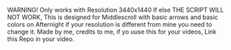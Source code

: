 WARNING!
Only works with Resolution 3440x1440 If else THE SCRIPT WILL NOT WORK, This is designed for Middlescroll with basic arrows and basic colors on Afternight
if your resolution is different from mine you need to change it.
Made by me, credits to me, if yo uuse this for your videos, Link this Repo in your video.
